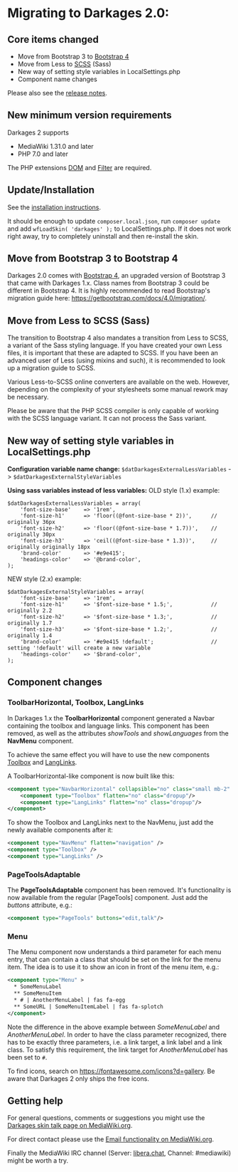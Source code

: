 # Migrating to Darkages 2.0:

## Core items changed

* Move from Bootstrap 3 to [Bootstrap 4](https://getbootstrap.com/docs/4.3)
* Move from Less to [SCSS](https://sass-lang.com/) (Sass)
* New way of setting style variables in LocalSettings.php 
* Component name changes

Please also see the [release notes](release-noted.md).

## New minimum version requirements

Darkages 2 supports
* MediaWiki 1.31.0 and later
* PHP 7.0 and later

The PHP extensions [DOM](https://www.php.net/manual/en/book.dom.php) and [Filter](https://www.php.net/manual/en/book.filter.php)
are required.

## Update/Installation

See the [installation instructions](installation.md).

It should be enough to update `composer.local.json`, run `composer update` and add `wfLoadSkin( 'darkages' );` to LocalSettings.php. If it does not work right away, try to completely uninstall and then re-install the skin.

## Move from Bootstrap 3 to Bootstrap 4

Darkages 2.0 comes with [Bootstrap 4](https://getbootstrap.com/docs/4.3), an upgraded version of Bootstrap 3 that came with Darkages 1.x. Class names from Bootstrap 3 could be different in Bootstrap 4. It is highly recommended to read Bootstrap's migration guide here: https://getbootstrap.com/docs/4.0/migration/. 

## Move from Less to SCSS (Sass)

The transition to Bootstrap 4 also mandates a transition from Less to SCSS, a variant of the Sass styling language. If you have created your own Less files, it is important that these are adapted to SCSS. If you have been an advanced user of Less (using mixins and such), it is recommended to look up a migration guide to SCSS.

Various Less-to-SCSS online converters are available on the web. However, depending on the complexity of your stylesheets some
manual rework may be necessary.

Please be aware that the PHP SCSS compiler is only capable of working with the SCSS language variant. It can not process the
Sass variant.

##  New way of setting style variables in LocalSettings.php 

**Configuration variable name change:**
`$datDarkagesExternalLessVariables` -> `$datDarkagesExternalStyleVariables`

**Using sass variables instead of less variables:**
OLD style (1.x) example:
```
$datDarkagesExternalLessVariables = array(    
    'font-size-base' 	=> '1rem',
    'font-size-h1' 		=> 'floor((@font-size-base * 2))', 		// originally 36px
    'font-size-h2' 		=> 'floor((@font-size-base * 1.7))',	// originally 30px
    'font-size-h3' 		=> 'ceil((@font-size-base * 1.3))',		// originally originally 18px
    'brand-color' 		=> '#e9e415';
    'headings-color'   	=> '@brand-color',
);
```

NEW style (2.x) example:
```
$datDarkagesExternalStyleVariables = array(
    'font-size-base' 	=> '1rem',
    'font-size-h1' 		=> '$font-size-base * 1.5;', 			// originally 2.2
    'font-size-h2' 		=> '$font-size-base * 1.3;', 			// originally 1.7
    'font-size-h3' 		=> '$font-size-base * 1.2;', 			// originally 1.4
    'brand-color' 		=> '#e9e415 !default'; 					// setting '!default' will create a new variable
    'headings-color' 	=> '$brand-color',
);
```

## Component changes

### ToolbarHorizontal, Toolbox, LangLinks
In Darkages 1.x the **ToolbarHorizontal** component generated a Navbar containing the toolbox and language links.
This component has been removed, as well as the attributes _showTools_ and _showLanguages_ from the **NavMenu** component.

To achieve the same effect you will have to use the new components [Toolbox] and [LangLinks].

A ToolbarHorizontal-like component is now built like this:
```xml
<component type="NavbarHorizontal" collapsible="no" class="small mb-2" >
	<component type="Toolbox" flatten="no" class="dropup"/>
	<component type="LangLinks" flatten="no" class="dropup"/>
</component>
```

To show the Toolbox and LangLinks next to the NavMenu, just add the newly available components after it:
```xml
<component type="NavMenu" flatten="navigation" />
<component type="Toolbox" />
<component type="LangLinks" />
```

### PageToolsAdaptable

The **PageToolsAdaptable** component has been removed. It's functionality is now available from the regular [PageTools]
component. Just add the _buttons_ attribute, e.g.:
``` xml
<component type="PageTools" buttons="edit,talk"/>
```

### Menu

The Menu component now understands a third parameter for each menu entry, that can contain a class that should be set on
the link for the menu item. The idea is to use it to show an icon in front of the menu item, e.g.:
```xml
<component type="Menu" >
  * SomeMenuLabel
  ** SomeMenuItem
  * # | AnotherMenuLabel | fas fa-egg
  ** SomeURL | SomeMenuItemLabel | fas fa-splotch
</component>
```

Note the difference in the above example between _SomeMenuLabel_ and _AnotherMenuLabel_. In order to have the class parameter recognized, there has to be exactly three parameters, i.e. a link target, a link label and a link class. To satisfy this requirement, the link target for _AnotherMenuLabel_ has been set to `#`.

To find icons, search on https://fontawesome.com/icons?d=gallery. Be aware that Darkages 2 only ships the free icons.

## Getting help

For general questions, comments or suggestions you might use the [Darkages skin talk page on MediaWiki.org][darkages-talk].

For direct contact please use the [Email functionality on MediaWiki.org][mw-mail].

Finally the MediaWiki IRC channel (Server: [libera.chat][irc], Channel: #mediawiki) might be worth a try.


[ToolBox]: components.md#component-toolbox
[LangLinks]: components.md#component-langlinks
[darkages-talk]: https://www.mediawiki.org/wiki/Skin_talk:Darkages
[mw-mail]: https://www.mediawiki.org/wiki/Special:EmailUser/F.trott
[irc]: https://web.libera.chat/?channel=#mediawiki

